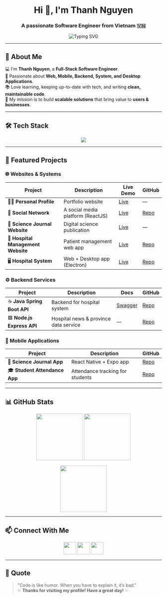 <h1 align="center">Hi 👋, I'm Thanh Nguyen</h1>
<h3 align="center">A passionate Software Engineer from Vietnam 🇻🇳</h3>

<p align="center">
  <img src="https://readme-typing-svg.demolab.com?font=Fira+Code&pause=1000&color=36BCF7&center=true&vCenter=true&width=600&lines=Welcome+to+my+GitHub+Profile!;Coding+is+my+passion;Always+learning+new+things!" alt="Typing SVG" />
</p>

---

## 👋 About Me  

💻 I'm **Thanh Nguyen**, a **Full-Stack Software Engineer**.  
🚀 Passionate about **Web, Mobile, Backend, System, and Desktop Applications**.  
📚 Love learning, keeping up-to-date with tech, and writing **clean, maintainable code**.  
🎯 My mission is to build **scalable solutions** that bring value to **users & businesses**.  

---

## 🛠️ Tech Stack  

<p align="center">
  <img src="https://skillicons.dev/icons?i=html,css,js,ts,java,react,reactnative,redux,tailwind,express,nodejs,spring,postgresql,mongodb,redis,docker,electron,git,github,postman,vscode,idea&theme=dark" />
</p>

---

## 📌 Featured Projects  

### 🌐 Websites & Systems  
| Project | Description | Live Demo | GitHub |
|---------|-------------|-----------|--------|
| 🧑‍💻 **Personal Profile** | Portfolio website | [Live](https://element-trac-group.id.vn/) | — |
| 💬 **Social Network** | A social media platform (ReactJS) | [Live](https://thread-town.element-trac-group.id.vn/) | [Repo](https://github.com/Thanh123st/react-social-network) |
| 📖 **Science Journal Website** | Digital science publication | [Live](https://tapchikhoahoc.element-trac-group.id.vn/) | — |
| 🏥 **Hospital Management Website** | Patient management web app | [Live](https://hospital.element-trac-group.id.vn/) | [Repo](https://github.com/Thanh123st/react-hospital-patient) |
| 🖥️ **Hospital System** | Web + Desktop app (Electron) | [Live](https://staff-hospital.element-trac-group.id.vn/login) | [Repo](https://github.com/Thanh123st/react-electron-hospital-staff) |

### ⚙️ Backend Services  
| Project | Description | Docs | GitHub |
|---------|-------------|------|--------|
| ☕ **Java Spring Boot API** | Backend for hospital system | [Swagger](https://spring-api-u4ro.onrender.com/swagger-ui/index.html) | [Repo](https://github.com/Thanh123st/java-spring-boot-web-service-hospital) |
| 🟩 **Node.js Express API** | Hospital news & province data service | — | [Repo](https://github.com/Thanh123st/nodejs-express-hospital-news) |

### 📱 Mobile Applications  
| Project | Description | GitHub |
|---------|-------------|--------|
| 📖 **Science Journal App** | React Native + Expo app | [Repo](https://github.com/Thanh123st/react-native-expo-tapchikhoahoc) |
| 🎓 **Student Attendance App** | Attendance tracking for students | [Repo](https://github.com/Thanh123st/react-native-expo-hoatdongsinhvien) |

---

## 📊 GitHub Stats  

<p align="center">
  <img src="https://github-readme-stats.vercel.app/api?username=Thanh123st&show_icons=true&theme=radical" height="150" />
  <img src="https://github-readme-streak-stats.herokuapp.com/?user=Thanh123st&theme=radical" height="150" />
</p>
<p align="center">
  <img src="https://github-readme-stats.vercel.app/api/top-langs/?username=Thanh123st&layout=compact&theme=radical" height="150" />
</p>

---

## 📫 Connect With Me  

<p align="center">
  <a href="mailto:hoctrohoangthanh@gmail.com"><img src="https://skillicons.dev/icons?i=gmail" width="40" /></a>
  <a href="https://www.linkedin.com/in/thanh-nguyễn-aaab0836a"><img src="https://skillicons.dev/icons?i=linkedin" width="40" /></a>
  <a href="https://www.facebook.com/nguyen.thanh.929165"><img src="https://skillicons.dev/icons?i=facebook" width="40" /></a>
</p>

---

## 📝 Quote  

> "Code is like humor. When you have to explain it, it’s bad."  
✨ **Thanks for visiting my profile! Have a great day!** ✨
